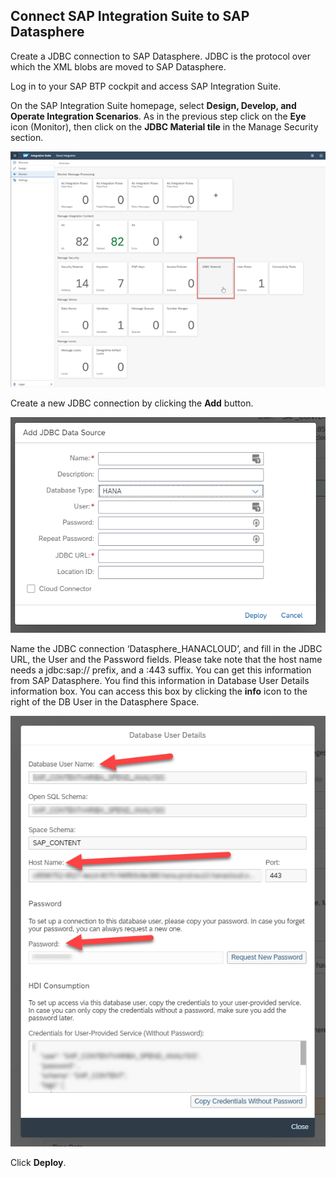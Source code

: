 ## Connect SAP Integration Suite to SAP Datasphere

Create a JDBC connection to SAP Datasphere.  JDBC is the protocol over which the XML blobs are moved to SAP Datasphere. 

Log in to your SAP BTP cockpit and access SAP Integration Suite.  

On the SAP Integration Suite homepage, select **Design, Develop, and Operate Integration Scenarios**.  As in the previous step click on the **Eye** icon (Monitor), then click on the **JDBC Material tile** in the Manage Security section.

![CIS Connection DWC](../images/CISLane_ConnectDWC1.png)

Create a new JDBC connection by clicking the **Add** button.

![CIS Connection DWC](../images/CISLane_ConnectDWC2.png)

Name the JDBC connection ‘Datasphere_HANACLOUD’, and fill in the JDBC URL, the User and the Password fields. Please take note that the host name needs a jdbc:sap:// prefix, and a :443 suffix. You can get this information from SAP Datasphere.  You find this information in Database User Details information box.  You can access this box by clicking the **info** icon to the right of the DB User in the Datasphere Space.

![CIS Connection DWC](../images/CISLane_ConnectDWC3.png) 

Click **Deploy**. 

